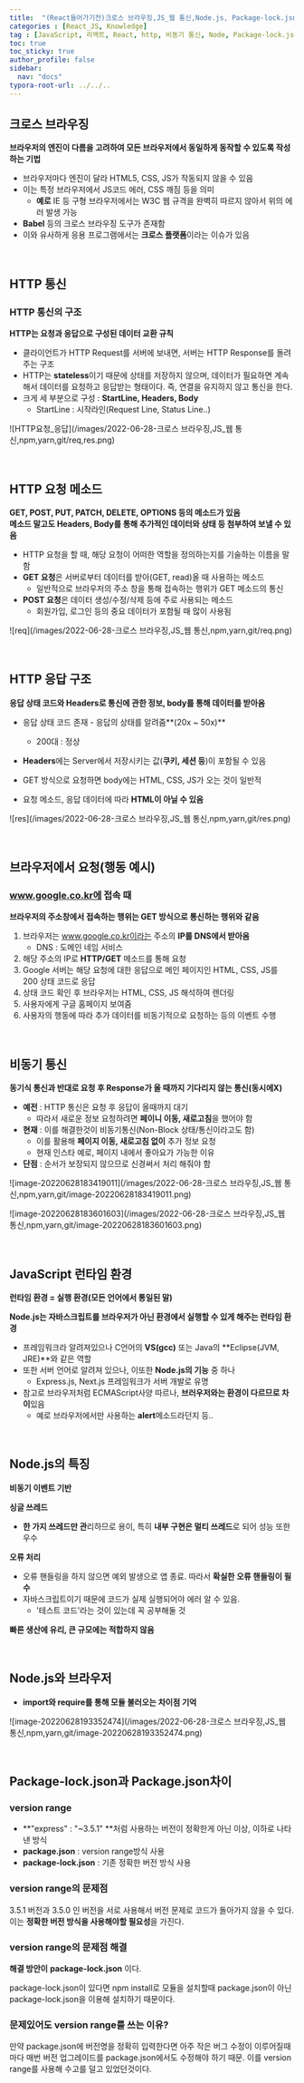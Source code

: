 ```yaml
---
title:  "(React들어가기전)크로스 브라우징,JS_웹 통신,Node.js, Package-lock.json"
categories : [React_JS, Knowledge]
tag : [JavaScript, 리액트, React, http, 비동기 통신, Node, Package-lock.json]
toc: true
toc_sticky: true
author_profile: false
sidebar:
  nav: "docs"
typora-root-url: ../../..
---
```




## 크로스 브라우징

**브라우저의 엔진이 다름을 고려하여 모든 브라우저에서 동일하게 동작할 수 있도록 작성하는 기법**

* 브라우저마다 엔진이 달라 HTML5, CSS, JS가 작동되지 않을 수 있음
* 이는 특정 브라우저에서 JS코드 에러, CSS 깨짐 등을 의미
  * **예로** IE 등 구형 브라우저에서는 W3C 웹 규격을 완벽히 따르지 않아서 위의 에러 발생 가능
* **Babel** 등의 크로스 브라우징 도구가 존재함
* 이와 유사하게 응용 프로그램에서는 **크로스 플랫폼**이라는 이슈가 있음

<br>

## HTTP 통신

### HTTP 통신의 구조

**HTTP는 요청과 응답으로 구성된 데이터 교환 규칙**

* 클라이언트가 HTTP Request를 서버에 보내면, 서버는 HTTP Response를 돌려주는 구조
* HTTP는 **stateless**이기 때문에 상태를 저장하지 않으며, 데이터가 필요하면 계속해서 데이터를 요청하고 응답받는 형태이다. 즉, 연결을 유지하지 않고 통신을 한다.
* 크게 세 부분으로 구성 : **StartLine, Headers, Body**
  * StartLine : 시작라인(Request Line, Status Line..)

![HTTP요청_응답](/images/2022-06-28-크로스 브라우징,JS_웹 통신,npm,yarn,git/req,res.png)

<br>

## HTTP 요청 메소드

**GET, POST, PUT, PATCH, DELETE, OPTIONS 등의 메소드가 있음**  
**메소드 말고도 Headers, Body를 통해 추가적인 데이터와 상태 등 첨부하여 보낼 수 있음**

* HTTP 요청을 할 때, 해당 요청이 어떠한 역할을 정의하는지를 기술하는 이름을 말함
* **GET 요청**은 서버로부터 데이터를 받아(GET, read)올 때 사용하는 메소드
  * 일반적으로 브라우저의 주소 창을 통해 접속하는 행위가 GET 메소드의 통신
* **POST 요청**은 데이터 생성/수정/삭제 등에 주로 사용되는 메소드
  * 회원가입, 로그인 등의 중요 데이터가 포함될 때 많이 사용됨

![req](/images/2022-06-28-크로스 브라우징,JS_웹 통신,npm,yarn,git/req.png)

<br>

## HTTP 응답 구조

**응답 상태 코드와 Headers로 통신에 관한 정보, body를 통해 데이터를 받아옴**

* 응답 상태 코드 존재 - 응답의 상태를 알려줌**(20x ~ 50x)**
  * 200대 : 정상

* **Headers**에는 Server에서 저장시키는 값(**쿠키, 세션 등**)이 포함될 수 있음
* GET 방식으로 요청하면 body에는 HTML, CSS, JS가 오는 것이 일반적
* 요청 메소드, 응답 데이터에 따라 **HTML이 아닐 수 있음**

![res](/images/2022-06-28-크로스 브라우징,JS_웹 통신,npm,yarn,git/res.png)

<br>

## 브라우저에서 요청(행동 예시)

### www.google.co.kr에 접속 때

**브라우저의 주소창에서 접속하는 행위는 GET 방식으로 통신하는 행위와 같음**

1. 브라우저는 www.google.co.kr이라는 주소의 **IP를 DNS에서 받아옴**
   * DNS : 도메인 네임 서비스
2. 해당 주소의 IP로 **HTTP/GET** 메소드를 통해 요청
3. Google 서버는 해당 요청에 대한 응답으로 메인 페이지인 HTML, CSS, JS를 200 상태 코드로 응답
4. 상태 코드 확인 후 브라우저는 HTML, CSS, JS 해석하여 렌더링
5. 사용자에게 구글 홈페이지 보여줌
6. 사용자의 행동에 따라 추가 데이터를 비동기적으로 요청하는 등의 이벤트 수행

<br>

## 비동기 통신

**동기식 통신과 반대로 요청 후 Response가 올 때까지 기다리지 않는 통신(동시에X)**  

* **예전** : HTTP 통신은 요청 후 응답이 올때까지 대기
  * 따라서 새로운 정보 요청하려면 **페이니 이동, 새로고침**을 했어야 함
* **현재** : 이를 해결한것이 비동기통신(Non-Block 상태/통신이라고도 함)
  * 이를 활용해 **페이지 이동, 새로고침 없이** 추가 정보 요청
  * 현재 인스타 예로, 페이지 내에서 좋아요가 가능한 이유
* **단점** : 순서가 보장되지 않으므로 신경써서 처리 해줘야 함

![image-20220628183419011](/images/2022-06-28-크로스 브라우징,JS_웹 통신,npm,yarn,git/image-20220628183419011.png)

![image-20220628183601603](/images/2022-06-28-크로스 브라우징,JS_웹 통신,npm,yarn,git/image-20220628183601603.png)

<br>

## JavaScript 런타임 환경

**런타임 환경 = 실행 환경(모든 언어에서 통일된 말)**

**Node.js는 자바스크립트를 브라우저가 아닌 환경에서 실행할 수 있게 해주는 런타임 환경**

* 프레임워크라 알려져있으나 C언어의 **VS(gcc)** 또는 Java의 **Eclipse(JVM, JRE)**와 같은 역할
* 또한 서버 언어로 알려져 있으나, 이또한 **Node.js의 기능** 중 하나
  * Express.js, Next.js 프레임워크가 서버 개발로 유명
* 참고로 브라우저처럼 ECMAScript사양 따르나, **브러우저와는 환경이 다르므로 차이**있음
  * 예로 브라우저에서만 사용하는 **alert**메소드라던지 등..

<br>

## Node.js의 특징

**비동기 이벤트 기반**

**싱글 쓰레드**

* **한 가지 쓰레드만 관**리하므로 용이, 특히 **내부 구현은 멀티 쓰레드**로 되어 성능 또한 우수

**오류 처리**

* 오류 핸들링을 하지 않으면 예외 발생으로 앱 종료. 따라서 **확실한 오류 핸들링이 필수**
* 자바스크립트이기 때문에 코드가 실제 실행되어야 에러 알 수 있음.
  * '테스트 코드'라는 것이 있는데 꼭 공부해둘 것

**빠른 생산에 유리, 큰 규모에는 적합하지 않음**

<br>

## Node.js와 브라우저

* **import와 require를 통해 모듈 불러오는 차이점 기억**

![image-20220628193352474](/images/2022-06-28-크로스 브라우징,JS_웹 통신,npm,yarn,git/image-20220628193352474.png)

<br>

## Package-lock.json과 Package.json차이

### version range

* **"express" : "~3.5.1" **처럼 사용하는 버전이 정확한게 아닌 이상, 이하로 나타낸 방식
* **package.json** : version range방식 사용
* **package-lock.json** : 기존 정확한 버전 방식 사용



### version range의 문제점

3.5.1 버전과 3.5.0 인 버전을 서로 사용해서 버전 문제로 코드가 돌아가지 않을 수 있다.  
이는 **정확한 버전 방식을 사용해야할 필요성**을 가진다.



### version range의 문제점 해결

**해결 방안이** **package-lock.json** 이다.

package-lock.json이 있다면 npm install로 모듈을 설치할때 package.json이 아닌 package-lock.json을 이용해 설치하기 때문이다.



### 문제있어도 version range를 쓰는 이유?

만약 package.json에 버전명을 정확히 입력한다면 아주 작은 버그 수정이 이루어질때마다 매번 버전 업그레이드를 package.json에서도 수정해야 하기 때문. 이를 version range를 사용해 수고를 덜고 있었던것이다.
